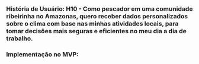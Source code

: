 ### **História de Usuário:** H10 - Como pescador em uma comunidade ribeirinha no Amazonas, quero receber dados personalizados sobre o clima com base nas minhas atividades locais, para tomar decisões mais seguras e eficientes no meu dia a dia de trabalho.
### **Implementação no MVP:**
